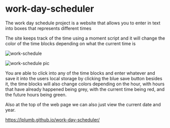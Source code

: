 # work-day-scheduler

The work day schedule project is a website that allows you to enter in text into boxes that represents different times

The site keeps track of the time using a moment script and it will change the color of the time blocks depending on what the current time is

![work-schedule](https://user-images.githubusercontent.com/74584167/104817121-ec16a880-57e4-11eb-8697-f313e57f4bbd.jpg)

![work-schedule pic](https://user-images.githubusercontent.com/74584167/104817123-ed47d580-57e4-11eb-8729-10cd411797df.jpg)

You are able to click into any of the time blocks and enter whatever and save it into the users local storage by clicking the blue save button besides it, the time blocks will also change colors 
depending on the hour, with hours that have already happened being grey, with the current time being red, and the future hours being green.

Also at the top of the web page we can also just view the current date and year.

https://lplumb.github.io/work-day-scheduler/

